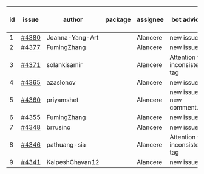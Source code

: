 | id | issue | author | package | assignee | bot advice | created date of issue | target release date | date from target |
| ------ | ------ | ------ | ------ | ------ | ------ | ------ | ------ | :-----: |
| 1 | [#4380](https://github.com/Azure/sdk-release-request/issues/4380) | Joanna-Yang-Art |  | Alancere | new issue. | 07-31 | 08-25 |  |
| 2 | [#4377](https://github.com/Azure/sdk-release-request/issues/4377) | FumingZhang |  | Alancere | new issue. | 07-31 | 08-25 |  |
| 3 | [#4371](https://github.com/Azure/sdk-release-request/issues/4371) | solankisamir |  | Alancere | Attention to inconsistent tag | 07-27 | 08-25 |  |
| 4 | [#4365](https://github.com/Azure/sdk-release-request/issues/4365) | azaslonov |  | Alancere | new issue. | 07-26 | 08-25 |  |
| 5 | [#4360](https://github.com/Azure/sdk-release-request/issues/4360) | priyamshet |  | Alancere | new issue. new comment. | 07-25 | 08-25 |  |
| 6 | [#4355](https://github.com/Azure/sdk-release-request/issues/4355) | FumingZhang |  | Alancere | new issue. | 07-21 | 08-25 |  |
| 7 | [#4348](https://github.com/Azure/sdk-release-request/issues/4348) | brrusino |  | Alancere | new issue. | 07-20 | 08-25 |  |
| 8 | [#4346](https://github.com/Azure/sdk-release-request/issues/4346) | pathuang-sia |  | Alancere | Attention to inconsistent tag | 07-19 | 08-25 |  |
| 9 | [#4341](https://github.com/Azure/sdk-release-request/issues/4341) | KalpeshChavan12 |  | Alancere | new issue. | 07-15 | 08-25 |  |
